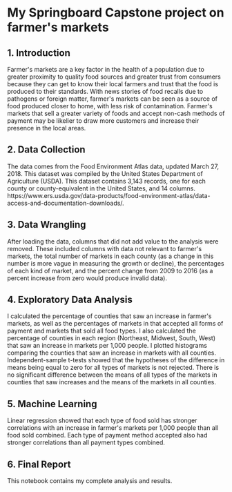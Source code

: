 <h1>My Springboard Capstone project on farmer's markets</h1>
<h2>1. Introduction</h2>
<p>Farmer's markets are a key factor in the health of a population due to greater proximity to quality food sources and greater trust from consumers because they can get to know their local farmers and trust that the food is produced to their standards.  With news stories of food recalls due to pathogens or foreign matter, farmer's markets can be seen as a source of food produced closer to home, with less risk of contamination. Farmer's markets that sell a greater variety of foods and accept non-cash methods of payment may be likelier to draw more customers and increase their presence in the local areas.</p>

<h2>2. Data Collection</h2>
<p>The data comes from the Food Environment Atlas data, updated March 27, 2018.  This dataset was compiled by the United States Department of Agriculture (USDA). This dataset contains 3,143 records, one for each county or county-equivalent in the United States, and 14 columns. https://www.ers.usda.gov/data-products/food-environment-atlas/data-access-and-documentation-downloads/.</p>

<h2>3. Data Wrangling</h2>
<p>After loading the data, columns that did not add value to the analysis were removed. These included columns with data not relevant to farmer's markets, the total number of markets in each county (as a change in this number is more vague in measuring the growth or decline), the percentages of each kind of market, and the percent change from 2009 to 2016 (as a percent increase from zero would produce invalid data).</p>

<h2>4. Exploratory Data Analysis</h2>
<p>I calculated the percentage of counties that saw an increase in farmer's markets, as well as the percentages of markets in that accepted all forms of payment and markets that sold all food types. I also calculated the percentage of counties in each region (Northeast, Midwest, South, West) that saw an increase in markets per 1,000 people. I plotted histograms comparing the counties that saw an increase in markets with all counties. Independent-sample t-tests showed that the hypotheses of the difference in means being equal to zero for all types of markets is not rejected. There is no significant difference between the means of all types of the markets in counties that saw increases and the means of the markets in all counties.</p>

<h2>5. Machine Learning</h2>
<p>Linear regression showed that each type of food sold has stronger correlations with an increase in farmer's markets per 1,000 people than all food sold combined. Each type of payment method accepted also had stronger correlations than all payment types combined.</p>

<h2>6. Final Report</h2>
<p>This notebook contains my complete analysis and results.</p>
